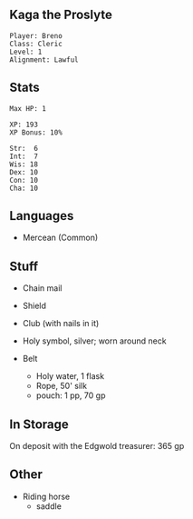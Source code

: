 
## Kaga the Proslyte

    Player: Breno
    Class: Cleric
    Level: 1
    Alignment: Lawful

## Stats

    Max HP: 1

    XP: 193
    XP Bonus: 10%

    Str:  6
    Int:  7
    Wis: 18
    Dex: 10
    Con: 10
    Cha: 10

## Languages

- Mercean (Common)

## Stuff

* Chain mail
* Shield
* Club (with nails in it)
* Holy symbol, silver; worn around neck

* Belt
  * Holy water, 1 flask
  * Rope, 50' silk
  * pouch: 1 pp, 70 gp

## In Storage

On deposit with the Edgwold treasurer: 365 gp

## Other

* Riding horse
  * saddle
